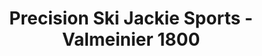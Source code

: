 ---
title: "Precision Ski Jackie Sports - Valmeinier 1800"
url: /valmeinier/precision-ski-jackie-sports-valmeinier-1800/
shop: sports
---